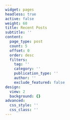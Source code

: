 ```yaml
---
widget: pages
headless: true
active: false
weight: 60
title: Recent Posts
subtitle: ''
content:
  page_type: post
  count: 5
  offset: 0
  order: desc
  filters:
    tag: ''
    category: ''
    publication_type: ''
    author: ''
    exclude_featured: false
design:
  view: 2
  background: {}
advanced:
  css_style: ''
  css_class: ''
---
```

